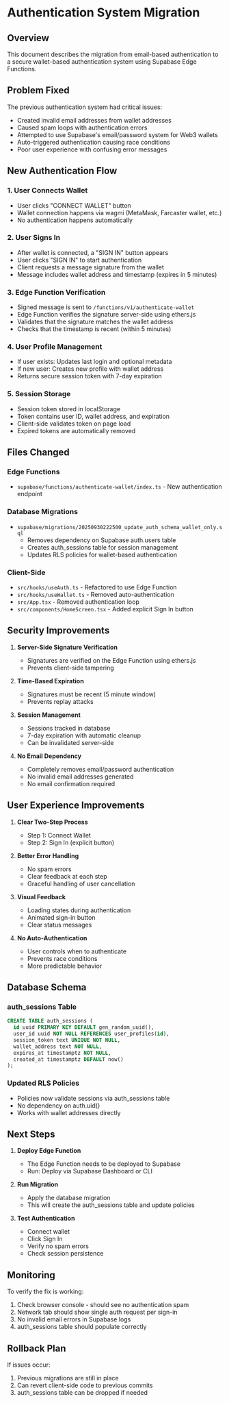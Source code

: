 # Authentication System Migration

## Overview
This document describes the migration from email-based authentication to a secure wallet-based authentication system using Supabase Edge Functions.

## Problem Fixed
The previous authentication system had critical issues:
- Created invalid email addresses from wallet addresses
- Caused spam loops with authentication errors
- Attempted to use Supabase's email/password system for Web3 wallets
- Auto-triggered authentication causing race conditions
- Poor user experience with confusing error messages

## New Authentication Flow

### 1. User Connects Wallet
- User clicks "CONNECT WALLET" button
- Wallet connection happens via wagmi (MetaMask, Farcaster wallet, etc.)
- No authentication happens automatically

### 2. User Signs In
- After wallet is connected, a "SIGN IN" button appears
- User clicks "SIGN IN" to start authentication
- Client requests a message signature from the wallet
- Message includes wallet address and timestamp (expires in 5 minutes)

### 3. Edge Function Verification
- Signed message is sent to `/functions/v1/authenticate-wallet`
- Edge Function verifies the signature server-side using ethers.js
- Validates that the signature matches the wallet address
- Checks that the timestamp is recent (within 5 minutes)

### 4. User Profile Management
- If user exists: Updates last login and optional metadata
- If new user: Creates new profile with wallet address
- Returns secure session token with 7-day expiration

### 5. Session Storage
- Session token stored in localStorage
- Token contains user ID, wallet address, and expiration
- Client-side validates token on page load
- Expired tokens are automatically removed

## Files Changed

### Edge Functions
- `supabase/functions/authenticate-wallet/index.ts` - New authentication endpoint

### Database Migrations
- `supabase/migrations/20250930222500_update_auth_schema_wallet_only.sql`
  - Removes dependency on Supabase auth.users table
  - Creates auth_sessions table for session management
  - Updates RLS policies for wallet-based authentication

### Client-Side
- `src/hooks/useAuth.ts` - Refactored to use Edge Function
- `src/hooks/useWallet.ts` - Removed auto-authentication
- `src/App.tsx` - Removed authentication loop
- `src/components/HomeScreen.tsx` - Added explicit Sign In button

## Security Improvements

1. **Server-Side Signature Verification**
   - Signatures are verified on the Edge Function using ethers.js
   - Prevents client-side tampering

2. **Time-Based Expiration**
   - Signatures must be recent (5 minute window)
   - Prevents replay attacks

3. **Session Management**
   - Sessions tracked in database
   - 7-day expiration with automatic cleanup
   - Can be invalidated server-side

4. **No Email Dependency**
   - Completely removes email/password authentication
   - No invalid email addresses generated
   - No email confirmation required

## User Experience Improvements

1. **Clear Two-Step Process**
   - Step 1: Connect Wallet
   - Step 2: Sign In (explicit button)

2. **Better Error Handling**
   - No spam errors
   - Clear feedback at each step
   - Graceful handling of user cancellation

3. **Visual Feedback**
   - Loading states during authentication
   - Animated sign-in button
   - Clear status messages

4. **No Auto-Authentication**
   - User controls when to authenticate
   - Prevents race conditions
   - More predictable behavior

## Database Schema

### auth_sessions Table
```sql
CREATE TABLE auth_sessions (
  id uuid PRIMARY KEY DEFAULT gen_random_uuid(),
  user_id uuid NOT NULL REFERENCES user_profiles(id),
  session_token text UNIQUE NOT NULL,
  wallet_address text NOT NULL,
  expires_at timestamptz NOT NULL,
  created_at timestamptz DEFAULT now()
);
```

### Updated RLS Policies
- Policies now validate sessions via auth_sessions table
- No dependency on auth.uid()
- Works with wallet addresses directly

## Next Steps

1. **Deploy Edge Function**
   - The Edge Function needs to be deployed to Supabase
   - Run: Deploy via Supabase Dashboard or CLI

2. **Run Migration**
   - Apply the database migration
   - This will create the auth_sessions table and update policies

3. **Test Authentication**
   - Connect wallet
   - Click Sign In
   - Verify no spam errors
   - Check session persistence

## Monitoring

To verify the fix is working:
1. Check browser console - should see no authentication spam
2. Network tab should show single auth request per sign-in
3. No invalid email errors in Supabase logs
4. auth_sessions table should populate correctly

## Rollback Plan

If issues occur:
1. Previous migrations are still in place
2. Can revert client-side code to previous commits
3. auth_sessions table can be dropped if needed
